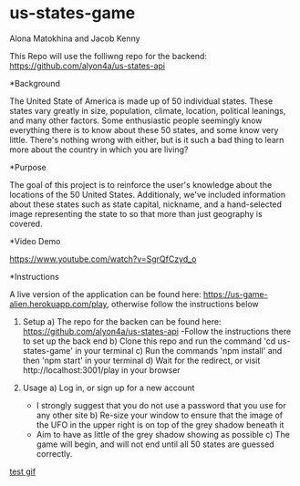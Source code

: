 # us-states-game

Alona Matokhina and Jacob Kenny

This Repo will use the folliwng repo for the backend: https://github.com/alyon4a/us-states-api

*Background
 
The United State of America is made up of 50 individual states. These states vary greatly in size, population, climate,    location, political leanings, and many other factors. Some enthusiastic people seemingly know everything there is to know about these 50 states, and some know very little. There's nothing wrong with either, but is it such a bad thing to learn more about the country in which you are living?

*Purpose

The goal of this project is to reinforce the user's knowledge about the locations of the 50 United States. Additionaly, we've included information about these states such as state capital, nickname, and a hand-selected image representing the state to so that more than just geography is covered.

*Video Demo

https://www.youtube.com/watch?v=SgrQfCzyd_o

*Instructions

A live version of the application can be found here: https://us-game-alien.herokuapp.com/play, otherwise follow the instructions below

1) Setup
  a) The repo for the backen can be found here: https://github.com/alyon4a/us-states-api
    -Follow the instructions there to set up the back end
  b) Clone this repo and run the command 'cd us-states-game' in your terminal
  c) Run the commands 'npm install' and then 'npm start' in your terminal
  d) Wait for the redirect, or visit http://localhost:3001/play in your browser
  
2) Usage
  a) Log in, or sign up for a new account
    - I strongly suggest that you do not use a password that you use for any other site
  b) Re-size your window to ensure that the image of the UFO in the upper right is on top of the grey shadow beneath it
    - Aim to have as little of the grey shadow showing as possible
  c) The game will begin, and will not end until all 50 states are guessed correctly.  
  
  [test gif](https://giphy.com/gifs/QuzD7OhY2Kt5xgUxRR/html5)

